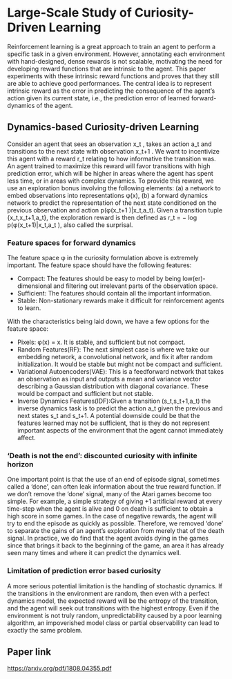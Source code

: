 # Large-Scale Study of Curiosity-Driven Learning

Reinforcement learning is a great approach to train an agent to perform a specific task in a given environment. However, annotating each environment with
hand-designed, dense rewards is not scalable, motivating the need for developing reward functions that are intrinsic to the agent. This paper experiments with these intrinsic reward functions and proves that they still are able to achieve good performances. The central idea is to represent intrinsic reward as the error in predicting the consequence of the agent’s action given its current state, i.e., the prediction error of learned forward-dynamics of the agent.

## Dynamics-based Curiosity-driven Learning

Consider an agent that sees an observation x_t , takes an action a_t and transitions to the next state with observation x_t+1 . We want to incentivize this agent with a reward r_t relating to how informative the transition was. An agent trained to maximize this reward will favor transitions with high prediction error, which will be higher in areas where the agent has spent less time, or in areas with complex dynamics. To provide this reward, we use an exploration bonus involving the following elements:
(a) a network to embed observations into representations φ(x),
(b) a forward dynamics network to predict the representation of the next state conditioned on the previous observation and action p(φ(x_t+1 )|x_t,a_t). Given a transition tuple {x_t,x_t+1,a_t}, the exploration reward is then defined as r_t = − log p(φ(x_t+1)|x_t,a_t ), also called the surprisal.

### Feature spaces for forward dynamics

The feature space φ in the curiosity formulation above is extremely important. The feature space should have the following features:
* Compact: The features should be easy to model by being low(er)-dimensional and filtering out irrelevant parts of the observation space.
* Sufficient: The features should contain all the important information.
* Stable: Non-stationary rewards make it difficult for reinforcement agents to learn.

With the characteristics being laid down, we have a few options for the feature space:
* Pixels: φ(x) = x. It is stable, and sufficient but not compact.
* Random Features(RF): The next simplest case is where we take our embedding network, a convolutional network, and fix it after random initialization. It would be stable but might not be compact and sufficient.
* Variational Autoencoders(VAE): This is a feedforward network that takes an observation as input and outputs a mean and variance vector describing a Gaussian distribution with diagonal covariance. These would be compact and sufficient but not stable.
* Inverse Dynamics Features(IDF):Given a transition (s_t,s_t+1,a_t) the inverse dynamics task is to predict the action a_t given the previous and next states s_t and s_t+1. A potential downside could be that the features learned may not be sufficient, that is they do not represent important aspects of the environment that the agent cannot immediately affect.

### ‘Death is not the end’: discounted curiosity with infinite horizon

One important point is that the use of an end of episode signal, sometimes called a ‘done’, can often leak information about the true reward function. If we don’t remove the ‘done’ signal, many of the Atari games become too simple. For example, a simple strategy of giving +1 artificial reward at every time-step when the agent is alive and 0 on death is sufficient to obtain a high score in some games. In the case of negative rewards, the agent will try to end the episode as quickly as possible. Therefore, we removed ‘done’ to separate the gains of an agent’s exploration from merely that of the death signal. In practice, we do find that the agent avoids dying in the games since that brings it back to the beginning of the game, an area it has already seen many times and where it can predict the dynamics well.

### Limitation of prediction error based curiosity
A more serious potential limitation is the handling of stochastic dynamics. If the transitions in the environment are random, then even with a perfect dynamics model, the expected reward will be the entropy of the transition, and the agent will seek out transitions with the highest entropy. Even if the environment is not truly random, unpredictability caused by a poor learning algorithm, an impoverished model class or partial observability can lead to exactly the same problem.

## Paper link

https://arxiv.org/pdf/1808.04355.pdf

